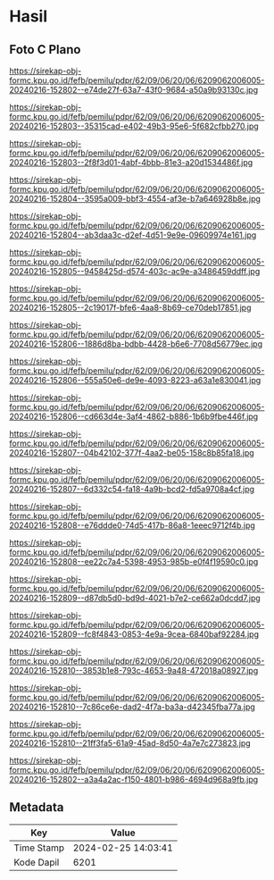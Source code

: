 # Hasil

## Foto C Plano

https://sirekap-obj-formc.kpu.go.id/fefb/pemilu/pdpr/62/09/06/20/06/6209062006005-20240216-152802--e74de27f-63a7-43f0-9684-a50a9b93130c.jpg

https://sirekap-obj-formc.kpu.go.id/fefb/pemilu/pdpr/62/09/06/20/06/6209062006005-20240216-152803--35315cad-e402-49b3-95e6-5f682cfbb270.jpg

https://sirekap-obj-formc.kpu.go.id/fefb/pemilu/pdpr/62/09/06/20/06/6209062006005-20240216-152803--2f8f3d01-4abf-4bbb-81e3-a20d1534486f.jpg

https://sirekap-obj-formc.kpu.go.id/fefb/pemilu/pdpr/62/09/06/20/06/6209062006005-20240216-152804--3595a009-bbf3-4554-af3e-b7a646928b8e.jpg

https://sirekap-obj-formc.kpu.go.id/fefb/pemilu/pdpr/62/09/06/20/06/6209062006005-20240216-152804--ab3daa3c-d2ef-4d51-9e9e-09609974e161.jpg

https://sirekap-obj-formc.kpu.go.id/fefb/pemilu/pdpr/62/09/06/20/06/6209062006005-20240216-152805--9458425d-d574-403c-ac9e-a3486459ddff.jpg

https://sirekap-obj-formc.kpu.go.id/fefb/pemilu/pdpr/62/09/06/20/06/6209062006005-20240216-152805--2c19017f-bfe6-4aa8-8b69-ce70deb17851.jpg

https://sirekap-obj-formc.kpu.go.id/fefb/pemilu/pdpr/62/09/06/20/06/6209062006005-20240216-152806--1886d8ba-bdbb-4428-b6e6-7708d56779ec.jpg

https://sirekap-obj-formc.kpu.go.id/fefb/pemilu/pdpr/62/09/06/20/06/6209062006005-20240216-152806--555a50e6-de9e-4093-8223-a63a1e830041.jpg

https://sirekap-obj-formc.kpu.go.id/fefb/pemilu/pdpr/62/09/06/20/06/6209062006005-20240216-152806--cd663d4e-3af4-4862-b886-1b6b9fbe446f.jpg

https://sirekap-obj-formc.kpu.go.id/fefb/pemilu/pdpr/62/09/06/20/06/6209062006005-20240216-152807--04b42102-377f-4aa2-be05-158c8b85fa18.jpg

https://sirekap-obj-formc.kpu.go.id/fefb/pemilu/pdpr/62/09/06/20/06/6209062006005-20240216-152807--6d332c54-fa18-4a9b-bcd2-fd5a9708a4cf.jpg

https://sirekap-obj-formc.kpu.go.id/fefb/pemilu/pdpr/62/09/06/20/06/6209062006005-20240216-152808--e76ddde0-74d5-417b-86a8-1eeec9712f4b.jpg

https://sirekap-obj-formc.kpu.go.id/fefb/pemilu/pdpr/62/09/06/20/06/6209062006005-20240216-152808--ee22c7a4-5398-4953-985b-e0f4f19590c0.jpg

https://sirekap-obj-formc.kpu.go.id/fefb/pemilu/pdpr/62/09/06/20/06/6209062006005-20240216-152809--d87db5d0-bd9d-4021-b7e2-ce662a0dcdd7.jpg

https://sirekap-obj-formc.kpu.go.id/fefb/pemilu/pdpr/62/09/06/20/06/6209062006005-20240216-152809--fc8f4843-0853-4e9a-9cea-6840baf92284.jpg

https://sirekap-obj-formc.kpu.go.id/fefb/pemilu/pdpr/62/09/06/20/06/6209062006005-20240216-152810--3853b1e8-793c-4653-9a48-472018a08927.jpg

https://sirekap-obj-formc.kpu.go.id/fefb/pemilu/pdpr/62/09/06/20/06/6209062006005-20240216-152810--7c86ce6e-dad2-4f7a-ba3a-d42345fba77a.jpg

https://sirekap-obj-formc.kpu.go.id/fefb/pemilu/pdpr/62/09/06/20/06/6209062006005-20240216-152810--21ff3fa5-61a9-45ad-8d50-4a7e7c273823.jpg

https://sirekap-obj-formc.kpu.go.id/fefb/pemilu/pdpr/62/09/06/20/06/6209062006005-20240216-152802--a3a4a2ac-f150-4801-b986-4694d968a9fb.jpg


## Metadata

| Key        | Value               |
| ---------- | ------------------- |
| Time Stamp | 2024-02-25 14:03:41 |
| Kode Dapil | 6201                |



